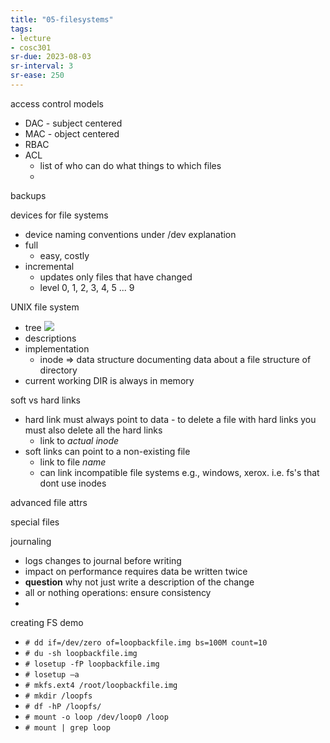 ```yaml
---
title: "05-filesystems"
tags: 
- lecture
- cosc301
sr-due: 2023-08-03
sr-interval: 3
sr-ease: 250
---
```


access control models
- DAC - subject centered
- MAC - object centered
- RBAC
- ACL
	- list of who can do what things to which files
	- 

backups

devices for file systems
- device naming conventions under /dev explanation
- full
	- easy, costly
- incremental
	- updates only files that have changed
	- level 0, 1, 2, 3, 4, 5 ... 9

UNIX file system
- tree ![](https://i.imgur.com/9iDILn6.png)
- descriptions
- implementation
	- inode ⇒ data structure documenting data about a file
structure of directory
- current working DIR is always in memory

soft vs hard links
- hard link must always point to data - to delete a file with hard links you must also delete all the hard links
	- link to _actual inode_
- soft links can point to a non-existing file 
	- link to file _name_
	- can link incompatible file systems e.g., windows, xerox. i.e. fs's that dont use inodes

advanced file attrs

special files

journaling
 - logs changes to journal before writing
 - impact on performance requires data be written twice
 - **question** why not just write a description of the change
 - all or nothing operations: ensure consistency
 - 

creating FS demo
- `# dd if=/dev/zero of=loopbackfile.img bs=100M count=10 `
- `# du -sh loopbackfile.img `
- `# losetup -fP loopbackfile.img `
- `# losetup –a `
- `# mkfs.ext4 /root/loopbackfile.img `
- `# mkdir /loopfs `
- `# df -hP /loopfs/ `
- `# mount -o loop /dev/loop0 /loop`
- `# mount | grep loop`



